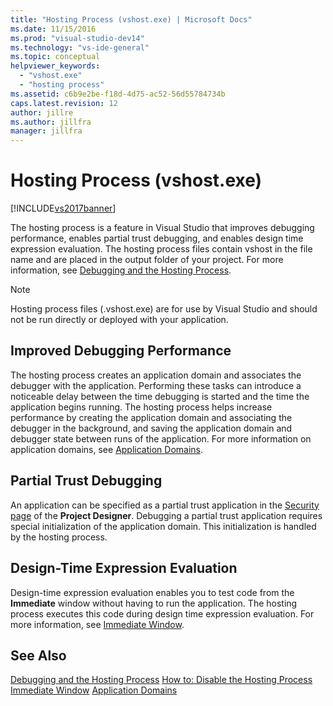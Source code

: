 ```yaml
---
title: "Hosting Process (vshost.exe) | Microsoft Docs"
ms.date: 11/15/2016
ms.prod: "visual-studio-dev14"
ms.technology: "vs-ide-general"
ms.topic: conceptual
helpviewer_keywords:
  - "vshost.exe"
  - "hosting process"
ms.assetid: c6b9e2be-f18d-4d75-ac52-56d55784734b
caps.latest.revision: 12
author: jillre
ms.author: jillfra
manager: jillfra
---
```

# Hosting Process (vshost.exe)
[!INCLUDE[vs2017banner](../includes/vs2017banner.md)]

The hosting process is a feature in Visual Studio that improves debugging performance, enables partial trust debugging, and enables design time expression evaluation. The hosting process files contain vshost in the file name and are placed in the output folder of your project. For more information, see [Debugging and the Hosting Process](../debugger/debugging-and-the-hosting-process.md).

> [!NOTE]
> Hosting process files (.vshost.exe) are for use by Visual Studio and should not be run directly or deployed with your application.

## Improved Debugging Performance
 The hosting process creates an application domain and associates the debugger with the application. Performing these tasks can introduce a noticeable delay between the time debugging is started and the time the application begins running. The hosting process helps increase performance by creating the application domain and associating the debugger in the background, and saving the application domain and debugger state between runs of the application. For more information on application domains, see [Application Domains](https://msdn.microsoft.com/library/113a8bbf-6875-4a72-a49d-ca2d92e19cc8).

## Partial Trust Debugging
 An application can be specified as a partial trust application in the [Security page](../ide/reference/security-page-project-designer.md) of the **Project Designer**. Debugging a partial trust application requires special initialization of the application domain. This initialization is handled by the hosting process.

## Design-Time Expression Evaluation
 Design-time expression evaluation enables you to test code from the **Immediate** window without having to run the application. The hosting process executes this code during design time expression evaluation. For more information, see [Immediate Window](../ide/reference/immediate-window.md).

## See Also
 [Debugging and the Hosting Process](../debugger/debugging-and-the-hosting-process.md)
 [How to: Disable the Hosting Process](../ide/how-to-disable-the-hosting-process.md)
 [Immediate Window](../ide/reference/immediate-window.md)
 [Application Domains](https://msdn.microsoft.com/library/113a8bbf-6875-4a72-a49d-ca2d92e19cc8)
